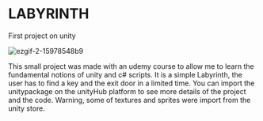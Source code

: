 # LABYRINTH
First project on unity

![ezgif-2-15978548b9](https://user-images.githubusercontent.com/114223678/194162892-27d868f5-00d4-481e-8dd4-d52e18bf0d26.gif)

This small project was made with an udemy course to allow me to learn the fundamental notions of unity and c# scripts.
It is a simple Labyrinth, the user has to find a key and the exit door in a limited time.
You can import the unitypackage on the unityHub platform  to see more details of the project and the code.
Warning, some of textures and sprites were import from the unity store.
